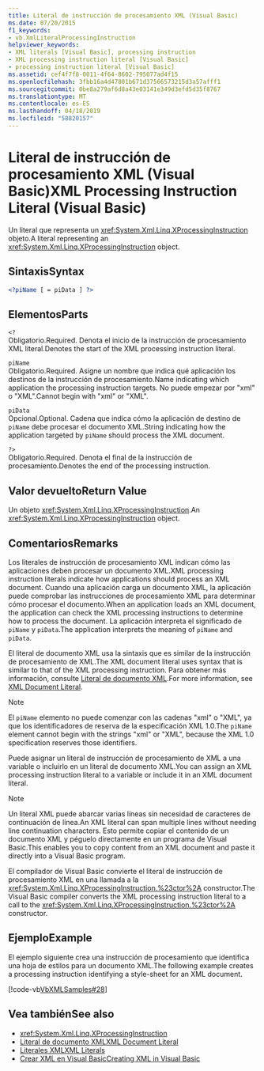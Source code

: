 ```yaml
---
title: Literal de instrucción de procesamiento XML (Visual Basic)
ms.date: 07/20/2015
f1_keywords:
- vb.XmlLiteralProcessingInstruction
helpviewer_keywords:
- XML literals [Visual Basic], processing instruction
- XML processing instruction literal [Visual Basic]
- processing instruction literal [Visual Basic]
ms.assetid: cef4f7f8-0011-4f64-8602-795077ad4f15
ms.openlocfilehash: 3fbb16a4d47801b671d37566573215d3a57afff1
ms.sourcegitcommit: 0be8a279af6d8a43e03141e349d3efd5d35f8767
ms.translationtype: MT
ms.contentlocale: es-ES
ms.lasthandoff: 04/18/2019
ms.locfileid: "58820157"
---
```

# <a name="xml-processing-instruction-literal-visual-basic"></a><span data-ttu-id="481b3-102">Literal de instrucción de procesamiento XML (Visual Basic)</span><span class="sxs-lookup"><span data-stu-id="481b3-102">XML Processing Instruction Literal (Visual Basic)</span></span>
<span data-ttu-id="481b3-103">Un literal que representa un <xref:System.Xml.Linq.XProcessingInstruction> objeto.</span><span class="sxs-lookup"><span data-stu-id="481b3-103">A literal representing an <xref:System.Xml.Linq.XProcessingInstruction> object.</span></span>  
  
## <a name="syntax"></a><span data-ttu-id="481b3-104">Sintaxis</span><span class="sxs-lookup"><span data-stu-id="481b3-104">Syntax</span></span>  
  
```xml  
<?piName [ = piData ] ?>  
```  
  
## <a name="parts"></a><span data-ttu-id="481b3-105">Elementos</span><span class="sxs-lookup"><span data-stu-id="481b3-105">Parts</span></span>  
 `<?`  
 <span data-ttu-id="481b3-106">Obligatorio.</span><span class="sxs-lookup"><span data-stu-id="481b3-106">Required.</span></span> <span data-ttu-id="481b3-107">Denota el inicio de la instrucción de procesamiento XML literal.</span><span class="sxs-lookup"><span data-stu-id="481b3-107">Denotes the start of the XML processing instruction literal.</span></span>  
  
 `piName`  
 <span data-ttu-id="481b3-108">Obligatorio.</span><span class="sxs-lookup"><span data-stu-id="481b3-108">Required.</span></span> <span data-ttu-id="481b3-109">Asigne un nombre que indica qué aplicación los destinos de la instrucción de procesamiento.</span><span class="sxs-lookup"><span data-stu-id="481b3-109">Name indicating which application the processing instruction targets.</span></span> <span data-ttu-id="481b3-110">No puede empezar por "xml" o "XML".</span><span class="sxs-lookup"><span data-stu-id="481b3-110">Cannot begin with "xml" or "XML".</span></span>  
  
 `piData`  
 <span data-ttu-id="481b3-111">Opcional.</span><span class="sxs-lookup"><span data-stu-id="481b3-111">Optional.</span></span> <span data-ttu-id="481b3-112">Cadena que indica cómo la aplicación de destino de `piName` debe procesar el documento XML.</span><span class="sxs-lookup"><span data-stu-id="481b3-112">String indicating how the application targeted by `piName` should process the XML document.</span></span>  
  
 `?>`  
 <span data-ttu-id="481b3-113">Obligatorio.</span><span class="sxs-lookup"><span data-stu-id="481b3-113">Required.</span></span> <span data-ttu-id="481b3-114">Denota el final de la instrucción de procesamiento.</span><span class="sxs-lookup"><span data-stu-id="481b3-114">Denotes the end of the processing instruction.</span></span>  
  
## <a name="return-value"></a><span data-ttu-id="481b3-115">Valor devuelto</span><span class="sxs-lookup"><span data-stu-id="481b3-115">Return Value</span></span>  
 <span data-ttu-id="481b3-116">Un objeto <xref:System.Xml.Linq.XProcessingInstruction>.</span><span class="sxs-lookup"><span data-stu-id="481b3-116">An <xref:System.Xml.Linq.XProcessingInstruction> object.</span></span>  
  
## <a name="remarks"></a><span data-ttu-id="481b3-117">Comentarios</span><span class="sxs-lookup"><span data-stu-id="481b3-117">Remarks</span></span>  
 <span data-ttu-id="481b3-118">Los literales de instrucción de procesamiento XML indican cómo las aplicaciones deben procesar un documento XML.</span><span class="sxs-lookup"><span data-stu-id="481b3-118">XML processing instruction literals indicate how applications should process an XML document.</span></span> <span data-ttu-id="481b3-119">Cuando una aplicación carga un documento XML, la aplicación puede comprobar las instrucciones de procesamiento XML para determinar cómo procesar el documento.</span><span class="sxs-lookup"><span data-stu-id="481b3-119">When an application loads an XML document, the application can check the XML processing instructions to determine how to process the document.</span></span> <span data-ttu-id="481b3-120">La aplicación interpreta el significado de `piName` y `piData`.</span><span class="sxs-lookup"><span data-stu-id="481b3-120">The application interprets the meaning of `piName` and `piData`.</span></span>  
  
 <span data-ttu-id="481b3-121">El literal de documento XML usa la sintaxis que es similar de la instrucción de procesamiento de XML.</span><span class="sxs-lookup"><span data-stu-id="481b3-121">The XML document literal uses syntax that is similar to that of the XML processing instruction.</span></span> <span data-ttu-id="481b3-122">Para obtener más información, consulte [Literal de documento XML](../../../visual-basic/language-reference/xml-literals/xml-document-literal.md).</span><span class="sxs-lookup"><span data-stu-id="481b3-122">For more information, see [XML Document Literal](../../../visual-basic/language-reference/xml-literals/xml-document-literal.md).</span></span>  
  
> [!NOTE]
>  <span data-ttu-id="481b3-123">El `piName` elemento no puede comenzar con las cadenas "xml" o "XML", ya que los identificadores de reserva de la especificación XML 1.0.</span><span class="sxs-lookup"><span data-stu-id="481b3-123">The `piName` element cannot begin with the strings "xml" or "XML", because the XML 1.0 specification reserves those identifiers.</span></span>  
  
 <span data-ttu-id="481b3-124">Puede asignar un literal de instrucción de procesamiento de XML a una variable o incluirlo en un literal de documento XML.</span><span class="sxs-lookup"><span data-stu-id="481b3-124">You can assign an XML processing instruction literal to a variable or include it in an XML document literal.</span></span>  
  
> [!NOTE]
>  <span data-ttu-id="481b3-125">Un literal XML puede abarcar varias líneas sin necesidad de caracteres de continuación de línea.</span><span class="sxs-lookup"><span data-stu-id="481b3-125">An XML literal can span multiple lines without needing line continuation characters.</span></span> <span data-ttu-id="481b3-126">Esto permite copiar el contenido de un documento XML y péguelo directamente en un programa de Visual Basic.</span><span class="sxs-lookup"><span data-stu-id="481b3-126">This enables you to copy content from an XML document and paste it directly into a Visual Basic program.</span></span>  
  
 <span data-ttu-id="481b3-127">El compilador de Visual Basic convierte el literal de instrucción de procesamiento XML en una llamada a la <xref:System.Xml.Linq.XProcessingInstruction.%23ctor%2A> constructor.</span><span class="sxs-lookup"><span data-stu-id="481b3-127">The Visual Basic compiler converts the XML processing instruction literal to a call to the <xref:System.Xml.Linq.XProcessingInstruction.%23ctor%2A> constructor.</span></span>  
  
## <a name="example"></a><span data-ttu-id="481b3-128">Ejemplo</span><span class="sxs-lookup"><span data-stu-id="481b3-128">Example</span></span>  
 <span data-ttu-id="481b3-129">El ejemplo siguiente crea una instrucción de procesamiento que identifica una hoja de estilos para un documento XML.</span><span class="sxs-lookup"><span data-stu-id="481b3-129">The following example creates a processing instruction identifying a style-sheet for an XML document.</span></span>  
  
 [!code-vb[VbXMLSamples#28](~/samples/snippets/visualbasic/VS_Snippets_VBCSharp/VbXMLSamples/VB/XMLSamples13.vb#28)]  
  
## <a name="see-also"></a><span data-ttu-id="481b3-130">Vea también</span><span class="sxs-lookup"><span data-stu-id="481b3-130">See also</span></span>

- <xref:System.Xml.Linq.XProcessingInstruction>
- [<span data-ttu-id="481b3-131">Literal de documento XML</span><span class="sxs-lookup"><span data-stu-id="481b3-131">XML Document Literal</span></span>](../../../visual-basic/language-reference/xml-literals/xml-document-literal.md)
- [<span data-ttu-id="481b3-132">Literales XML</span><span class="sxs-lookup"><span data-stu-id="481b3-132">XML Literals</span></span>](../../../visual-basic/language-reference/xml-literals/index.md)
- [<span data-ttu-id="481b3-133">Crear XML en Visual Basic</span><span class="sxs-lookup"><span data-stu-id="481b3-133">Creating XML in Visual Basic</span></span>](../../../visual-basic/programming-guide/language-features/xml/creating-xml.md)

